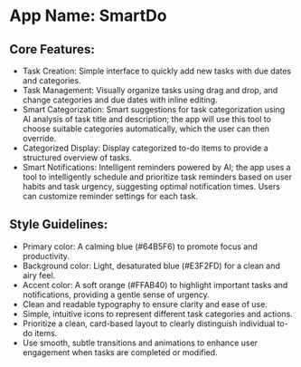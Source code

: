 # **App Name**: SmartDo

## Core Features:

- Task Creation: Simple interface to quickly add new tasks with due dates and categories.
- Task Management: Visually organize tasks using drag and drop, and change categories and due dates with inline editing.
- Smart Categorization: Smart suggestions for task categorization using AI analysis of task title and description; the app will use this tool to choose suitable categories automatically, which the user can then override.
- Categorized Display: Display categorized to-do items to provide a structured overview of tasks.
- Smart Notifications: Intelligent reminders powered by AI; the app uses a tool to intelligently schedule and prioritize task reminders based on user habits and task urgency, suggesting optimal notification times. Users can customize reminder settings for each task.

## Style Guidelines:

- Primary color: A calming blue (#64B5F6) to promote focus and productivity.
- Background color: Light, desaturated blue (#E3F2FD) for a clean and airy feel.
- Accent color: A soft orange (#FFAB40) to highlight important tasks and notifications, providing a gentle sense of urgency.
- Clean and readable typography to ensure clarity and ease of use.
- Simple, intuitive icons to represent different task categories and actions.
- Prioritize a clean, card-based layout to clearly distinguish individual to-do items.
- Use smooth, subtle transitions and animations to enhance user engagement when tasks are completed or modified.